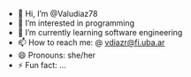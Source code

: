 - 👋 Hi, I’m @Valudiaz78
- 👀 I’m interested in programming
- 🌱 I’m currently learning software engineering
- 📫 How to reach me: @ vdiazr@fi.uba.ar
- 😄 Pronouns: she/her
- ⚡ Fun fact: ...

<!---
Valudiaz78/Valudiaz78 is a ✨ special ✨ repository because its `README.md` (this file) appears on your GitHub profile.
You can click the Preview link to take a look at your changes.
--->
